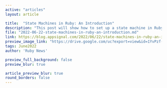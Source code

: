 ```yaml
---
active: "articles"
layout: article

title:  "State Machines in Ruby: An Introduction"
description: "This post will show how to set up a state machine in Ruby and use the state machines gem."
file: "2022-06-22-state-machines-in-ruby-an-introduction.md"
link: https://blog.appsignal.com/2022/06/22/state-machines-in-ruby-an-introduction.html
preview_image_link: "https://drive.google.com/uc?export=view&id=1YvPzf-7CI8LpYzD37qj_7loXBonjs3dn"
tags: June2022
author: 'Ruby News'

preview_full_background: false
preview_blur: true

article_preview_blur: true
round_borders: false
---
```

